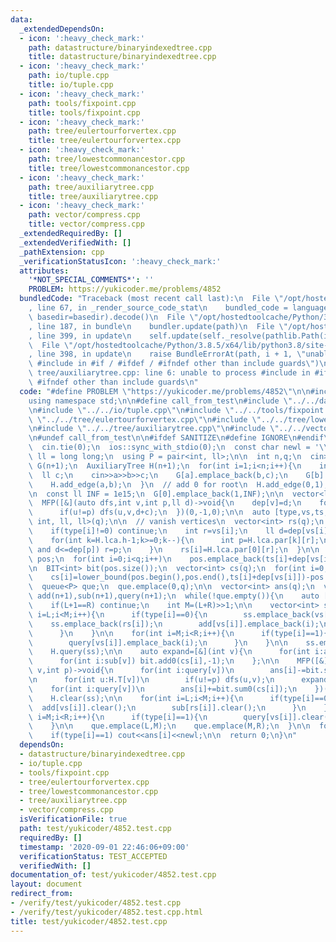 ```yaml
---
data:
  _extendedDependsOn:
  - icon: ':heavy_check_mark:'
    path: datastructure/binaryindexedtree.cpp
    title: datastructure/binaryindexedtree.cpp
  - icon: ':heavy_check_mark:'
    path: io/tuple.cpp
    title: io/tuple.cpp
  - icon: ':heavy_check_mark:'
    path: tools/fixpoint.cpp
    title: tools/fixpoint.cpp
  - icon: ':heavy_check_mark:'
    path: tree/eulertourforvertex.cpp
    title: tree/eulertourforvertex.cpp
  - icon: ':heavy_check_mark:'
    path: tree/lowestcommonancestor.cpp
    title: tree/lowestcommonancestor.cpp
  - icon: ':heavy_check_mark:'
    path: tree/auxiliarytree.cpp
    title: tree/auxiliarytree.cpp
  - icon: ':heavy_check_mark:'
    path: vector/compress.cpp
    title: vector/compress.cpp
  _extendedRequiredBy: []
  _extendedVerifiedWith: []
  _pathExtension: cpp
  _verificationStatusIcon: ':heavy_check_mark:'
  attributes:
    '*NOT_SPECIAL_COMMENTS*': ''
    PROBLEM: https://yukicoder.me/problems/4852
  bundledCode: "Traceback (most recent call last):\n  File \"/opt/hostedtoolcache/Python/3.8.5/x64/lib/python3.8/site-packages/onlinejudge_verify/documentation/build.py\"\
    , line 67, in _render_source_code_stat\n    bundled_code = language.bundle(stat.path,\
    \ basedir=basedir).decode()\n  File \"/opt/hostedtoolcache/Python/3.8.5/x64/lib/python3.8/site-packages/onlinejudge_verify/languages/cplusplus.py\"\
    , line 187, in bundle\n    bundler.update(path)\n  File \"/opt/hostedtoolcache/Python/3.8.5/x64/lib/python3.8/site-packages/onlinejudge_verify/languages/cplusplus_bundle.py\"\
    , line 399, in update\n    self.update(self._resolve(pathlib.Path(included), included_from=path))\n\
    \  File \"/opt/hostedtoolcache/Python/3.8.5/x64/lib/python3.8/site-packages/onlinejudge_verify/languages/cplusplus_bundle.py\"\
    , line 398, in update\n    raise BundleErrorAt(path, i + 1, \"unable to process\
    \ #include in #if / #ifdef / #ifndef other than include guards\")\nonlinejudge_verify.languages.cplusplus_bundle.BundleErrorAt:\
    \ tree/auxiliarytree.cpp: line 6: unable to process #include in #if / #ifdef /\
    \ #ifndef other than include guards\n"
  code: "#define PROBLEM \"https://yukicoder.me/problems/4852\"\n\n#include<bits/stdc++.h>\n\
    using namespace std;\n\n#define call_from_test\n#include \"../../datastructure/binaryindexedtree.cpp\"\
    \n#include \"../../io/tuple.cpp\"\n#include \"../../tools/fixpoint.cpp\"\n#include\
    \ \"../../tree/eulertourforvertex.cpp\"\n#include \"../../tree/lowestcommonancestor.cpp\"\
    \n#include \"../../tree/auxiliarytree.cpp\"\n#include \"../../vector/compress.cpp\"\
    \n#undef call_from_test\n\n#ifdef SANITIZE\n#define IGNORE\n#endif\n\nsigned main(){\n\
    \  cin.tie(0);\n  ios::sync_with_stdio(0);\n  const char newl = '\\n';\n  using\
    \ ll = long long;\n  using P = pair<int, ll>;\n\n  int n,q;\n  cin>>n>>q;\n  vector<vector<P>>\
    \ G(n+1);\n  AuxiliaryTree H(n+1);\n  for(int i=1;i<n;i++){\n    int a,b;\n  \
    \  ll c;\n    cin>>a>>b>>c;\n    G[a].emplace_back(b,c);\n    G[b].emplace_back(a,c);\n\
    \    H.add_edge(a,b);\n  }\n  // add 0 for root\n  H.add_edge(0,1);\n  H.build(0);\n\
    \n  const ll INF = 1e15;\n  G[0].emplace_back(1,INF);\n\n  vector<ll> dep(n+1);\n\
    \  MFP([&](auto dfs,int v,int p,ll d)->void{\n    dep[v]=d;\n    for(auto [u,c]:G[v])\n\
    \      if(u!=p) dfs(u,v,d+c);\n  })(0,-1,0);\n\n  auto [type,vs,ts,ls]=read_tuple<int,\
    \ int, ll, ll>(q);\n\n  // vanish vertices\n  vector<int> rs(q);\n  for(int i=0;i<q;i++){\n\
    \    if(type[i]!=0) continue;\n    int r=vs[i];\n    ll d=dep[vs[i]]-ls[i];\n\
    \    for(int k=H.lca.h-1;k>=0;k--){\n      int p=H.lca.par[k][r];\n      if(~p\
    \ and d<=dep[p]) r=p;\n    }\n    rs[i]=H.lca.par[0][r];\n  }\n\n  vector<ll>\
    \ pos;\n  for(int i=0;i<q;i++)\n    pos.emplace_back(ts[i]+dep[vs[i]]);\n  pos=compress(pos);\n\
    \n  BIT<int> bit(pos.size());\n  vector<int> cs(q);\n  for(int i=0;i<q;i++)\n\
    \    cs[i]=lower_bound(pos.begin(),pos.end(),ts[i]+dep[vs[i]])-pos.begin();\n\n\
    \  queue<P> que;\n  que.emplace(0,q);\n\n  vector<int> ans(q);\n  vector<vector<int>>\
    \ add(n+1),sub(n+1),query(n+1);\n  while(!que.empty()){\n    auto [L,R]=que.front();que.pop();\n\
    \    if(L+1==R) continue;\n    int M=(L+R)>>1;\n\n    vector<int> ss;\n    for(int\
    \ i=L;i<M;i++){\n      if(type[i]==0){\n        ss.emplace_back(vs[i]);\n    \
    \    ss.emplace_back(rs[i]);\n        add[vs[i]].emplace_back(i);\n        sub[rs[i]].emplace_back(i);\n\
    \      }\n    }\n\n    for(int i=M;i<R;i++){\n      if(type[i]==1){\n        ss.emplace_back(vs[i]);\n\
    \        query[vs[i]].emplace_back(i);\n      }\n    }\n\n    ss.emplace_back(0);\n\
    \    H.query(ss);\n\n    auto expand=[&](int v){\n      for(int i:add[v]) bit.add0(cs[i],+1);\n\
    \      for(int i:sub[v]) bit.add0(cs[i],-1);\n    };\n\n    MFP([&](auto dfs,int\
    \ v,int p)->void{\n      for(int i:query[v])\n        ans[i]-=bit.sum0(cs[i]);\n\
    \n      for(int u:H.T[v])\n        if(u!=p) dfs(u,v);\n      expand(v);\n\n  \
    \    for(int i:query[v])\n        ans[i]+=bit.sum0(cs[i]);\n    })(0,-1);\n\n\
    \    H.clear(ss);\n\n    for(int i=L;i<M;i++){\n      if(type[i]==0){\n      \
    \  add[vs[i]].clear();\n        sub[rs[i]].clear();\n      }\n    }\n\n    for(int\
    \ i=M;i<R;i++){\n      if(type[i]==1){\n        query[vs[i]].clear();\n      }\n\
    \    }\n\n    que.emplace(L,M);\n    que.emplace(M,R);\n  }\n\n  for(int i=0;i<q;i++)\n\
    \    if(type[i]==1) cout<<ans[i]<<newl;\n\n  return 0;\n}\n"
  dependsOn:
  - datastructure/binaryindexedtree.cpp
  - io/tuple.cpp
  - tools/fixpoint.cpp
  - tree/eulertourforvertex.cpp
  - tree/lowestcommonancestor.cpp
  - tree/auxiliarytree.cpp
  - vector/compress.cpp
  isVerificationFile: true
  path: test/yukicoder/4852.test.cpp
  requiredBy: []
  timestamp: '2020-09-01 22:46:06+09:00'
  verificationStatus: TEST_ACCEPTED
  verifiedWith: []
documentation_of: test/yukicoder/4852.test.cpp
layout: document
redirect_from:
- /verify/test/yukicoder/4852.test.cpp
- /verify/test/yukicoder/4852.test.cpp.html
title: test/yukicoder/4852.test.cpp
---
```

